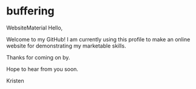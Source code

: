 # buffering
WebsiteMaterial
Hello,

Welcome to my GitHub! I am currently using this profile to make an online website for demonstrating my marketable skills.

Thanks for coming on by.

Hope to hear from you soon.

Kristen

